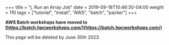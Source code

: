 +++
title = "j. Run an Array Job"
date = 2019-09-18T10:46:30-04:00
weight = 110
tags = ["tutorial", "install", "AWS", "batch", "packer"]
+++


**AWS Batch workshops have moved to [https://batch.hpcworkshops.com/](https://batch.hpcworkshops.com/)**

This page will be deleted by June 30th 2023.



